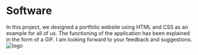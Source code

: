 # Software
In this project, we designed a portfolio website using HTML and CSS as an example for all of us. The functioning of the application has been explained in the form of a GIF. I am looking forward to your feedback and suggestions.
![logo](https://github.com/Mellycoban/Software/assets/96354233/5a8f7a9e-252a-4727-accc-e87ca400b172)
